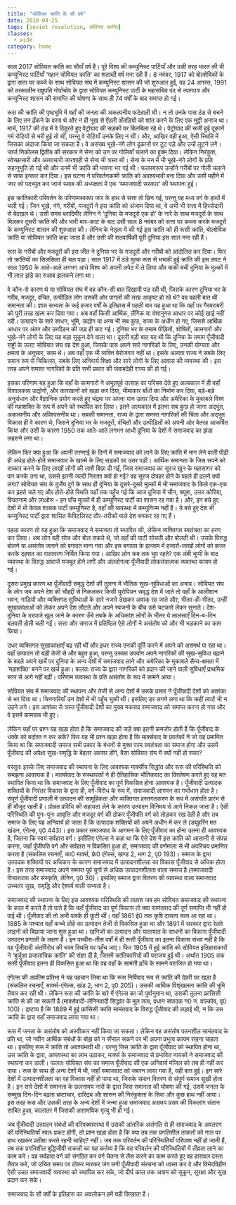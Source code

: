 ```yaml
---
title: "सोवियत क्रांति के सौ वर्ष"
date: 2018-04-25
tags: [soviet revolution, सोवियत क्रान्ति]
classes:
  - wide
category: home
---
```


साल 2017 सोवियत क्रांति का सौवाँ वर्ष है। पूरे विश्व की कम्युनिस्ट पार्टियाँ और उसी तरह भारत की भी कम्युनिस्ट पार्टियाँ ‘महान सोवियत क्रांति’ का शताब्दी वर्ष मना रही हैं। 8 नवंबर, 1917 को बोल्शेविकों के द्वारा सत्ता पर कब्जे के साथ सोवियत संघ में कम्युनिस्ट शासन की जो शुरुआत हुई, वह 24 अगस्त, 1991 को तत्कालीन राष्ट्रपति गोर्वाचोव के द्वारा सोवियत कम्युनिस्ट पार्टी के महासचिव पद से त्यागपत्र और कम्युनिस्ट शासन की समाप्ति की घोषणा के साथ ही 74 वर्षों के बाद समाप्त हो गई।

रूस की क्रांति की पृष्ठभूमि में वहाँ की जनता की अकल्पनीय फटेहाली थी। न तो उनके पास ठंड से बचने के लिए तन ढ़ँकने के वस्त्र थे और न ही भूख से ऐंठती अँतड़ियों को शांत करने के लिए एक मुट्ठी अनाज था। मार्च, 1917 की ठंड में वे ठिठुरते हुए पेट्रोग्राद की सड़कों पर बिलबिला रहे थे। पेट्रोग्राद की सजी हुई दूकानें गर्म रोटियों से भरी हुई तो थीं, परन्तु वे रोटियाँ उनके लिए न थीं। और, आखिर वही हुआ, ऐसी स्थिति में जिसका अंदाजा किया जा सकता है। वे असंख्य भूखे-नंगे लोग दूकानों पर टूट पड़े और उन्हें लूटने लगे। जार्ज निकोलस द्वितीय की सरकार ने सेना को उन पर गोलियाँ चलाने का हुक्म दिया। लेकिन निरंकुश, स्वेच्छाचारी और अत्याचारी जारशाही से सेना भी त्रस्त थी। सेना के मन में भी भूखे-नंगे लोगों के प्रति सहानुभूति हो गई थी और उनमें भी क्रांति की भावना भर गई थी। फलस्वरूप उन्होंने गरीबों पर गोली चलाने से साफ इन्कार कर दिया। इस घटना ने परिवर्तनकामी क्रांति को अवश्यंभावी बना दिया और उसी महीने में जार को पदच्युत कर जार्ज स्लाब की अध्यक्षता में एक ‘समाजवादी सरकार’ की स्थापना हुई।

इस क्रांतिकारी परिवर्तन के परिणामस्वरूप जार के हाथ से सत्ता तो छिन गई, परन्तु वह मध्य वर्ग के हाथों में चली गई। जिन भूखे, नंगे, गरीबों, मजदूरों ने इस क्रांति को अंजाम दिया था, वे अभी भी सत्ता में हिस्सेदारी से बेदखल थे। उसी समय ब्लादिमीर लेनिन ने ‘दुनिया के मजदूरो एक हो’ के नारे के साथ मजदूरों के साथ मिलकर दूसरी क्रांति की और भारी मार-काट के बाद उसी साल 8 नवंबर को सत्ता पर कब्जा करके मजदूरों के कम्युनिस्ट शासन की शुरुआत की। लेनिन के नेतृत्व में की गई इस क्रांति को ही रूसी क्रांति, बोल्शेविक क्रांति या सोवियत क्रांति कहा जाता है और उसी की शतवार्षिकी पूरी दुनिया इस साल मना रही है।

रूस के गरीबों और मजदूरों की इस जीत ने दुनिया भर के मजदूरों और गरीबों को आंदोलित कर दिया। फिर तो क्रांतियों का सिलसिला ही चल पड़ा। साल 1917 में ठंडे मुल्क रूस से भभकी हुई क्रांति की इस लपट ने साल 1950 के आते-आते लगभग आधे विश्व को अपनी लपेट में ले लिया और बाकी बची दुनिया के मुल्कों में भी लाल झंडे का रुआब झलकने लगा था।

वे कौन-से कारण थे या सोवियत संघ में वह कौन-सी बात दिखायी पड़ रही थी, जिसके कारण दुनिया भर के गरीब, मजदूर, वंचित, उत्पीड़ित लोग उसकी ओर पागलों की तरह आकृष्ट हो रहे थे? वह पहली बात थी समानता की। ज्ञात सभ्यता के कई हजार वर्षों के इतिहास में पहली बार यह हुआ था कि वहाँ पर गैरबराबरी को पूरी तरह खत्म कर दिया गया। अब वहाँ किसी आर्थिक, लैंगिक या वंशानुगत आधार पर कोई खाई नहीं रही। उत्पादन के सारे साधन, भूमि, उद्योग या अन्य भी सब कुछ, राज्य के अधीन हो गए, जिससे आर्थिक आधार पर अंतर और उत्पीड़न की जड़ ही कट गई। दुनिया भर के तमाम पीड़ितों, शोषितों, कामगारों और भूखे-नंगे लोगों के लिए यह बड़ा सुकून देने वाला था। दूसरी बड़ी बात यह थी कि दुनिया के तमाम पूँजीवादी राष्ट्रों के उलट सोवियत संघ वह देश हुआ, जिसके पास अपने सारे नागरिकों के लिए, उनकी योग्यता और क्षमता के अनुसार, काम थे। अब वहाँ एक भी व्यक्ति बेरोजगार नहीं था। इसके अलावा राज्य ने सबके लिए समान रूप से चिकित्सा, सबके लिए अनिवार्य शिक्षा और सारे लोगों के लिए आवास की व्यवस्था की। इस तरह अपने समस्त नागरिकों के प्रति सभी प्रकार की जवाबदेही राज्य की हो गई।

इसका परिणाम यह हुआ कि वहाँ के कामगारों ने अभूतपूर्व उत्साह का परिचय देते हुए अल्पकाल में ही वहाँ विशालकाय उद्योगों, और कारखानों को खड़ा कर दिया, भीमाकार बाँधों का निर्माण कर दिया, बड़े-बड़े अनुसंधान और वैज्ञानिक प्रयोग करते हुए चंद्रमा पर अपना यान उतार दिया और अमेरिका के मुकाबले विश्व की महाशक्ति के रूप में अपने को स्थापित कर लिया। इतने अल्पकाल में इतना सब कुछ हो जाना अद्भुत, अकल्पनीय और अविश्वसनीय था। सबकी समानता, राज्य के द्वारा समस्त नागरिकों की चिंता और अद्भुत विकास ही वे कारण थे, जिसने दुनिया भर के मजदूरों, वंचितों और उत्पीड़ितों को अपनी ओर बेतरह आकर्षित किया और उसी के कारण 1950 तक आते-आते लगभग आधी दुनिया के देशों में समाजवाद का झंडा लहराने लगा था।

लेकिन फिर क्या हुआ कि अपनी तरुणाई के दिनों में समाजवाद को लाने के लिए क्रांति में भाग लेने वाली पीढ़ी ही अधेड़ होते-होते समाजवाद के खात्मे के लिए सड़कों पर उतर पड़ी। आर्थिक समानता के जिस सपने को साकार करने के लिए लाखों लोगों की लाशें बिछा दी गईं, जिस समाजवाद का सूरज खून के महासागर को पार करके उगा था, उससे इतनी जल्दी निराशा क्यों हो गई? वह सूरज दोपहर होने के पहले ही ढ़लने क्यों लगा? सोवियत संघ के दुर्जेय दुर्ग के साथ ही दुनिया के दूसरे-दूसरे मुल्कों में भी समाजवाद के किले एक-एक कर ढ़हते चले गए और होते-होते स्थिति यहाँ तक पहुँच गई कि आज दुनिया में चीन, क्यूबा, उत्तर कोरिया, वियतनाम और लाओस - इन पाँच मुल्कों में ही कम्युनिस्ट पार्टी का शासन रह गया है। और, इन बचे हुए देशों में भी केवल शासक पार्टी कम्युनिस्ट है, वहाँ की व्यवस्था में कम्युनिज्म नहीं है। ये बचे हुए देश भी कम्युनिस्ट पार्टी द्वारा शासित कैपिटलिस्ट तौर-तरीकों वाले देश बनकर रह गए हैं।

पहला कारण तो यह हुआ कि समाजवाद ने समानता तो स्थापित की, लेकिन व्यक्तिगत स्वतंत्रता का हरण कर लिया। अब लोग वही सोच और बोल सकते थे, जो वहाँ की पार्टी सोचती और बोलती थी। उसके विरुद्ध बोलने या असंतोष जताने को बगावत माना गया और इस बगावत के इल्जाम में हजारों-लाखों लोगों को कत्ल करके दहशत का वातावरण निर्मित किया गया। आखिर लोग कब तक चुप रहते? एक लंबी चुप्पी के बाद व्यवस्था के विरुद्ध आवाजें मजबूत होने लगीं और अंततोगत्वा पूँजीवादी लोकतंत्रात्मक व्यवस्था कायम हो गई।

दूसरा प्रमुख कारण था पूँजीवादी समृद्ध देशों की तुलना में भौतिक सुख-सुविधाओं का अभाव। सोवियत संघ के लोग जब अपने देश की चौहद्दी से निकलकर किसी यूरोपियन समृद्ध देश में जाते तो वहाँ के आलीशान भवन, गाड़ियों और व्यक्तिगत सुविधाओं के सारे नजारे देखकर अवाक् रह जाते और, भीतर-ही-भीतर, उन्हीं सुखाकांक्षाओं को लेकर अपने देश लौटते और अपने स्वजनों के बीच उसे चटकारे लेकर सुनाते। देश-दुनिया के दरवाजे खुल जाने के कारण उँचे तबके के अधिकांश लोगों के भीतर ये लालसाएँ दिन-ब-दिन बलवती होती चली गईं। सत्ता और समाज में प्रतिष्ठित ऐसे लोगों ने असंतोष को और भी भड़काने का काम किया।

उधर व्यक्तिगत सुखाकांक्षाएँ बढ़ रही थीं और इधर राज्य उनकी पूर्ति करने में अपने को असमर्थ पा रहा था। वहाँ उत्पादन तो बड़ी तेजी से और बहुत हुआ, परन्तु उसका उपयोग अपने नागरिकों की सुख-सुविधा बढ़ाने के बदले अपने खर्चे पर दुनिया के अन्य देशों में समाजवाद लाने और अमेरिका के मुकाबले सैन्य-क्षमता में ‘महाशक्ति’ बनने पर खर्च हुआ। फलतः राज्य के द्वारा नागरिकों को प्रदान की जाने वाली सुविधाएँ प्राथमिक स्तर से आगे नहीं बढ़ीं। परिणाम व्यवस्था के प्रति असंतोष के रूप में सामने आया।

सोवियत संघ में समाजवाद की स्थापना और तेजी से अन्य देशों में उसके प्रसार ने पूँजीवादी देशों को आशंका से भर दिया था। चिनगारियाँ उन देशों में भी पहुँच चुकी थीं। इसलिए डर लगने लगा था कि कहीं लपटें भी न उठने लगे। इस आशंका से त्रस्त पूँजीवादी देशों का मुख्य मकसद समाजवाद को समाप्त करना हो गया और वे इसमें कामयाब भी हुए।

लेकिन यहाँ पर प्रश्न यह खड़ा होता है कि समाजवाद की जड़ें क्या इतनी कमजोर होती हैं कि पूँजीवाद के धक्के को बर्दाश्त न कर सकें? फिर यह भी प्रश्न खड़ा होता है कि मार्क्सवाद के प्रवर्तकों ने जो यह प्रमाणित किया था कि समाजवादी समाज सभी प्रकार के बंधनों से मुक्त परम स्वतंत्रता का समाज होगा और उसमें पूँजीवाद की अपेक्षा सुख-समृद्धि के बेहतर अवसर होंगे, वैसा सोवियत संघ में क्यों नहीं हो सका?

वस्तुतः इसके लिए समाजवाद की स्थापना के लिए आवश्यक मार्क्सीय सिद्धांत और रूस की परिस्थिति को समझना आवश्यक है। मार्क्सवाद के संस्थापकों ने ही ऐतिहासिक भौतिकवाद का विश्लेषण करते हुए यह मत स्थापित किया था कि समाजवाद के लिए पूँजीवाद का पूर्ण विकसित होना आवश्यक है। पूँजीवादी उत्पादक शक्तियों के निरंतर विकास के द्वारा ही, वर्ग-विरोध के रूप में, समाजवादी आगमन का गर्भाधान होता है। संपूर्ण पूँजीवादी प्रणाली में उत्पादन की सामूहिकता और व्यक्तिगत हस्तगतकरण के रूप में असंगति प्रारंभ से ही मौजूद रहती है। प्रोन्नत प्रविधि की सहायता लेने के कारण उत्पादन विनिमय से आगे निकल जाता है। ऐसी परिस्थिति की पुनः-पुनः आवृत्ति और मजदूर वर्ग की ठोकर पूँजीपति वर्ग को तोड़कर रख देती है और तब समाज के लिए यह अनिवार्य हो जाता है कि उत्पादक शक्तियों को अपने अधीन में कर ले (ड्यूहरिंग मत खंडन, एंगेल्स, पृ0 443)। इस प्रकार समाजवाद के आगमन के लिए पूँजीवाद का होना उतना ही आवश्यक है, जितना कि स्वयं सर्वहारा वर्ग। इसीलिए एंगेल्स ने कहा था कि ऐसे देश में इस क्रांति को आसानी से संपन्न करना, जहाँ पूँजीपति वर्ग और सर्वहारा न विकसित हुआ हो, समाजवाद की वर्णमाला से भी अपरिचय प्रमाणित करता है (संकलित रचनाएँ, का0 मार्क्स, फ्रे0 एंगेल्स, खण्ड 2, भाग 2, पृ0 193)। समाज के द्वारा उत्पादक शक्तियों पर अधिकार के कारण समाजवाद में उत्पादनशीलता का विकास पूँजीवाद से अधिक होता है। इस तरह समाजवाद अपने समस्त पूर्व युगों से अधिक उत्पादनशीलता वाला समाज है (समाजवादी विचारधारा और संस्कृति, लेनिन, पृ0 30)। इसलिए समाज द्वारा वितरण की व्यवस्था वाला समाजवाद उच्चतर सुख, समृद्धि और ऐश्वर्य वाली सभ्यता है।

समाजवाद की स्थापना के लिए इस आवश्यक परिस्थिति की तलाश जब हम सोवियत समाजवाद की स्थापना के काल में करते हैं तो पाते हैं कि वहाँ पूँजीवाद का पूर्ण विकास तो क्या सामंतवाद की पूर्ण समाप्ति भी नहीं हो पाई थी। पूँजीवाद की तो अभी पलकें ही फूटी थीं। वहाँ 1861 ई0 तक कृषि दासत्व चला आ रहा था। 1885 के पश्चात वहाँ कच्चे लोहे का उत्पादन तेजी से विकसित हुआ था और 1891 में सरकार द्वारा रेलवे लाइनों को बिछाया जाना शुरु हुआ था। खनिजों का उत्पादन और यातायात के साधनों का विकास पूँजीवादी उत्पादन प्रणाली के लक्षण हैं। इन पच्चीस-तीस वर्षों में ही रूसी पूँजीवाद का इतना विकास संभव नहीं है कि वह पूँजीवादी अंतर्विरोध की चरम स्थिति पर पहुँच जाए। फिर 1905 में हुई क्रांति को सोवियत इतिहासकारों ने ‘बुर्जुआ प्रजातांत्रिक क्रांति’ की संज्ञा दी है, जिसमें क्रांतिकारियों की पराजय हुई थी। अर्थात 1905 तक रूसी पूँजीवाद इतना ही विकसित हुआ था कि वह वहाँ के सामंती ढ़ाँचे के सामने पराजित हो गया था।

एंगेल्स की अप्रतिम प्रतिभा ने यह पहचान लिया था कि रूस निर्विवाद रूप से क्रांति की देहरी पर खड़ा है (संकलित रचनाएँ, मार्क्स-एंगेल्स, खंड 2, भाग 2, पृ0 205)। उसकी आर्थिक विशृंखलता क्रांति की भूमि तैयार कर रही थी। लेकिन रूस की क्रांति के बारे में एंगेल्स का जो पुर्वानुमान था, उसकी तुलना फ्रांसिसी क्रांति से की जा सकती है (मार्क्सवादी-लेनिनवादी सिद्धांत के मूल तत्व, प्रधान संपादक ग0 न. वांल्कोव, पृ0 100)। द्रष्टव्य है कि 1889 में हुई फ्रांसिसी क्रांति सामंतवाद के विरुद्ध पूँजीवाद की लड़ाई थी, न कि उस क्रांति के द्वारा वहाँ समाजवाद लाया गया था।

रूस में जनता के असंतोष को अस्वीकार नहीं किया जा सकता। लेकिन वह असंतोष पतनशील सामंतवाद के प्रति था, जो नवीन आर्थिक संबंधों के बोझ को न सँभाल सकने पर भी अपना प्रभुत्व कायम रखना चाहता था। इसलिए रूस में क्रांति तो अवश्यंभावी थी। परन्तु जिस क्रांति के द्वारा पूँजीवाद को स्थापित होना था, उस क्रांति के द्वारा, अव्यवस्था का लाभ उठाकर, मार्क्स के समाजवाद से प्रभावित नायकों ने समाजवाद की स्थापना कर डाली। फलतः सोवियत संघ का समाज पूँजीवाद की एक अनिवार्य मंजिल को तय ही नहीं कर पाया। रूस के साथ ही अन्य देशों में भी, जहाँ समाजवाद को जबरन लाया गया है, यही बात हुई। इन सारे देशों में उत्पादनशीलता का वह विकास नहीं हो पाया था, जिसके समान वितरण से संपूर्ण समाज सुखी होता है। इन सारे देशों में समानता के छलनामय नारों के द्वारा जिस समानता की घोषणा की गई, उसमें जनता के सम्मुख दिन-दिन बढ़ता भ्रष्टाचार, दारिद्र्य औा शासन की निरंकुशता के सिवा और कुछ हाथ नहीं आया। इस तरह रूस और उसकी तरह के अन्य देशों में जन्मा हुआ समाजवाद असमय प्रसव की विकलांग संतान साबित हुआ, कालांतर में जिसकी असामयिक मृत्यु भी हो गई।

जब पूँजीवादी उत्पादन संबंधों की परिपक्वावस्था में उसकी आंतरिक असंगति से ही समाजवाद के अवतरण की परिस्थितियाँ स्वतः प्रकट होंगी, तो प्रश्न खड़ा होता है कि क्या तब तक प्रगतिशील ताकतों को गाल पर हाथ रखकर प्रतीक्षा करते रहनी चाहिए? नहीं। जब तक परिवर्तन की परिस्थितियाँ परिपक्व नहीं हो जाती हैं, तब तक प्रगतिशील बुद्धिजीवी ताकतों का यह कर्तव्य है कि वह परिवर्तन की परिस्थितियों में तीव्रता लाने का काम करे। वह सर्वहारा वर्ग को संगठित कर वर्ग चेतना से लैस करने का काम करते हुए वह हारावल दस्ता तैयार करे, जो उचित समय पर ठोकर मारकर जंग लगी पूँजीवादी संरचना को ध्वस्त कर दे और विभेदविहीन ऐसी उन्नत समाजवादी व्यवस्था को स्थापित कर सके, जो दीर्घ काल तक अवाम को सुकून, सुरक्षा और सुख प्रदान कर सके।

समाजवाद के सौ वर्षों के इतिहास का अवलोकन हमें यही सिखाता है।
